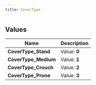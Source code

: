```yaml
---
title: CoverType
---
```


## Values

| Name | Description |
| ---- | ----------- |
| **CoverType\_Stand** | Value: **0** |
| **CoverType\_Medium** | Value: **1** |
| **CoverType\_Crouch** | Value: **2** |
| **CoverType\_Prone** | Value: **3** |

